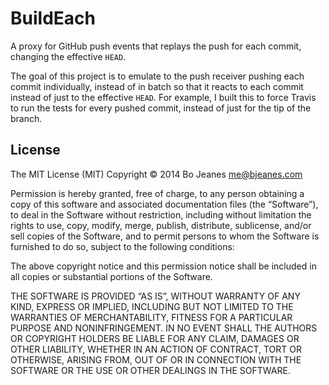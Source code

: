 # BuildEach

A proxy for GitHub push events that replays the push for each commit, changing
the effective `HEAD`.

The goal of this project is to emulate to the push receiver pushing each commit
individually, instead of in batch so that it reacts to each commit instead of
just to the effective `HEAD`. For example, I built this to force Travis to run
the tests for every pushed commit, instead of just for the tip of the branch.

## License

The MIT License (MIT)
Copyright © 2014 Bo Jeanes <me@bjeanes.com>

Permission is hereby granted, free of charge, to any person obtaining a copy
of this software and associated documentation files (the “Software”), to deal
in the Software without restriction, including without limitation the rights
to use, copy, modify, merge, publish, distribute, sublicense, and/or sell
copies of the Software, and to permit persons to whom the Software is
furnished to do so, subject to the following conditions:

The above copyright notice and this permission notice shall be included in
all copies or substantial portions of the Software.

THE SOFTWARE IS PROVIDED “AS IS”, WITHOUT WARRANTY OF ANY KIND, EXPRESS OR
IMPLIED, INCLUDING BUT NOT LIMITED TO THE WARRANTIES OF MERCHANTABILITY,
FITNESS FOR A PARTICULAR PURPOSE AND NONINFRINGEMENT. IN NO EVENT SHALL THE
AUTHORS OR COPYRIGHT HOLDERS BE LIABLE FOR ANY CLAIM, DAMAGES OR OTHER
LIABILITY, WHETHER IN AN ACTION OF CONTRACT, TORT OR OTHERWISE, ARISING FROM,
OUT OF OR IN CONNECTION WITH THE SOFTWARE OR THE USE OR OTHER DEALINGS IN
THE SOFTWARE.
